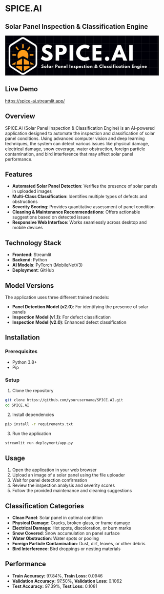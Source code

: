 # SPICE.AI
## Solar Panel Inspection & Classification Engine

![SPICE.AI Logo](https://github.com/kushalgupta1203/SPICE.AI/blob/main/deployment/logo_phone.png?raw=true)

## Live Demo

https://spice-ai.streamlit.app/

## Overview

SPICE.AI (Solar Panel Inspection & Classification Engine) is an AI-powered application designed to automate the inspection and classification of solar panel conditions. Using advanced computer vision and deep learning techniques, the system can detect various issues like physical damage, electrical damage, snow coverage, water obstruction, foreign particle contamination, and bird interference that may affect solar panel performance.

## Features

- **Automated Solar Panel Detection**: Verifies the presence of solar panels in uploaded images
- **Multi-Class Classification**: Identifies multiple types of defects and obstructions
- **Severity Scoring**: Provides quantitative assessment of panel condition
- **Cleaning & Maintenance Recommendations**: Offers actionable suggestions based on detected issues
- **Responsive Web Interface**: Works seamlessly across desktop and mobile devices

## Technology Stack

- **Frontend**: Streamlit
- **Backend**: Python
- **AI Models**: PyTorch (MobileNetV3)
- **Deployment**: GitHub

## Model Versions

The application uses three different trained models:
- **Panel Detection Model (v2.0)**: For identifying the presence of solar panels
- **Inspection Model (v1.1)**: For defect classification
- **Inspection Model (v2.0)**: Enhanced defect classification

## Installation

### Prerequisites
- Python 3.8+
- Pip

### Setup

1. Clone the repository
```bash
git clone https://github.com/yourusername/SPICE.AI.git
cd SPICE.AI
```

2. Install dependencies
```bash
pip install -r requirements.txt
```

3. Run the application
```bash
streamlit run deployment/app.py
```

## Usage

1. Open the application in your web browser
2. Upload an image of a solar panel using the file uploader
3. Wait for panel detection confirmation
4. Review the inspection analysis and severity scores
5. Follow the provided maintenance and cleaning suggestions

## Classification Categories

- **Clean Panel**: Solar panel in optimal condition
- **Physical Damage**: Cracks, broken glass, or frame damage
- **Electrical Damage**: Hot spots, discoloration, or burn marks
- **Snow Covered**: Snow accumulation on panel surface
- **Water Obstruction**: Water spots or pooling
- **Foreign Particle Contamination**: Dust, dirt, leaves, or other debris
- **Bird Interference**: Bird droppings or nesting materials

## Performance

- **Train Accuracy:** 97.84%, **Train Loss:** 0.0946
- **Validation Accuracy:** 97.50%, **Validation Loss:** 0.1062
- **Test Accuracy:** 97.39%, **Test Loss:** 0.1081